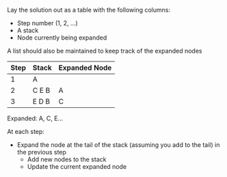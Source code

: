  Lay the solution out as a table with the following columns:
- Step number (1, 2, ...)
- A stack
- Node currently being expanded

A list should also be maintained to keep track of the expanded nodes

| Step | Stack       | Expanded Node  |
| ---- | ----------- | ----- |
| 1    | A           |     |
| 2    | C E B | A |
| 3    | E D B | C     |

Expanded: A, C, E...

At each step:
- Expand the node at the tail of the stack (assuming you add to the tail) in the previous step
	- Add new nodes to the stack
	- Update the current expanded node